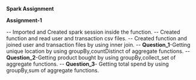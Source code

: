 **Spark Assignment**

**Assignment-1**

-- Imported and Created spark session inside the function.
-- Created function and read user and transaction csv files.
-- Created function and joined user and transaction files by using inner join.
-- **Question_1**-Getting unique location  by using groupBy,countDistinct of aggregate functions.
-- **Question_2**-Getting product bought by using  groupBy,collect_set of aggregate functions.
-- **Question_3**- Getting total spend by using groupBy,sum of aggregate functions.
